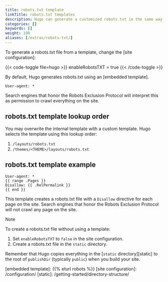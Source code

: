 ```yaml
---
title: robots.txt template
linkTitle: robots.txt templates
description: Hugo can generate a customized robots.txt in the same way as any other template.
categories: []
keywords: []
weight: 180
aliases: [/extras/robots-txt/]
---
```


To generate a robots.txt file from a template, change the [site configuration]:

{{< code-toggle file=hugo >}}
enableRobotsTXT = true
{{< /code-toggle >}}

By default, Hugo generates robots.txt using an [embedded template].

```text
User-agent: *
```

Search engines that honor the Robots Exclusion Protocol will interpret this as permission to crawl everything on the site.

## robots.txt template lookup order

You may overwrite the internal template with a custom template. Hugo selects the template using this lookup order:

1. `/layouts/robots.txt`
1. `/themes/<THEME>/layouts/robots.txt`

## robots.txt template example

```text {file="layouts/robots.txt"}
User-agent: *
{{ range .Pages }}
Disallow: {{ .RelPermalink }}
{{ end }}
```

This template creates a robots.txt file with a `Disallow` directive for each page on the site. Search engines that honor the Robots Exclusion Protocol will not crawl any page on the site.

> [!note]
> To create a robots.txt file without using a template:
>
> 1. Set `enableRobotsTXT` to `false` in the site configuration.
> 1. Create a robots.txt file in the `static` directory.
>
> Remember that Hugo copies everything in the [`static` directory][static] to the root of `publishDir` (typically `public`) when you build your site.

[embedded template]: {{% eturl robots %}}
[site configuration]: /configuration/
[static]: /getting-started/directory-structure/

